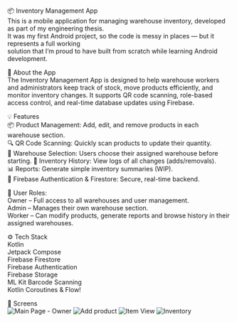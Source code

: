 📦 Inventory Management App  
This is a mobile application for managing warehouse inventory, developed as part of my engineering thesis.  
It was my first Android project, so the code is messy in places — but it represents a full working  
solution that I’m proud to have built from scratch while learning Android development.

📱 About the App  
The Inventory Management App is designed to help warehouse workers and administrators keep track of stock,
move products efficiently, and monitor inventory changes. It supports QR code scanning, role-based access control,
and real-time database updates using Firebase.

💡 Features  
📦 Product Management: Add, edit, and remove products in each warehouse section.  
🔍 QR Code Scanning: Quickly scan products to update their quantity.  
🏢 Warehouse Selection: Users choose their assigned warehouse before starting.
🔁 Inventory History: View logs of all changes (adds/removals).  
📊 Reports: Generate simple inventory summaries (WIP).  
🔐 Firebase Authentication & Firestore: Secure, real-time backend.  

👤 User Roles:  
Owner – Full access to all warehouses and user management.  
Admin – Manages their own warehouse section.  
Worker – Can modify products, generate reports and browse history in their assigned warehouses.  


⚙️ Tech Stack  
Kotlin  
Jetpack Compose  
Firebase Firestore  
Firebase Authentication  
Firebase Storage  
ML Kit Barcode Scanning  
Kotlin Coroutines & Flow!  


📱 Screens  
![Main Page - Owner](https://github.com/user-attachments/assets/c34872e2-84e0-41a5-be00-98db3b39efa7)
![Add product](https://github.com/user-attachments/assets/50b4ab17-a76c-491e-aff1-74331d495517)
![Item View](https://github.com/user-attachments/assets/8c79b69a-2e7e-4eb7-9ec6-adcda3fcd880)
![Inventory](https://github.com/user-attachments/assets/55f03618-1445-45ee-800f-983ae35de544)
